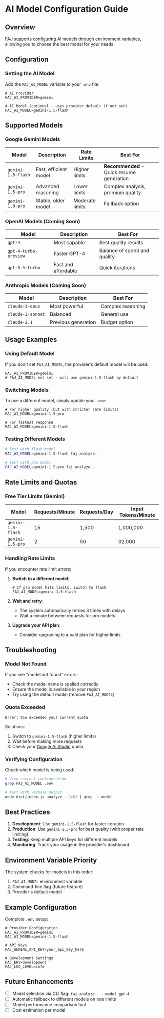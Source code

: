 # AI Model Configuration Guide

## Overview

FAJ supports configuring AI models through environment variables, allowing you to choose the best model for your needs.

## Configuration

### Setting the AI Model

Add the `FAJ_AI_MODEL` variable to your `.env` file:

```env
# AI Provider
FAJ_AI_PROVIDER=gemini

# AI Model (optional - uses provider default if not set)
FAJ_AI_MODEL=gemini-1.5-flash
```

## Supported Models

### Google Gemini Models

| Model | Description | Rate Limits | Best For |
|-------|-------------|-------------|----------|
| `gemini-1.5-flash` | Fast, efficient model | Higher limits | **Recommended** - Quick resume generation |
| `gemini-1.5-pro` | Advanced reasoning | Lower limits | Complex analysis, premium quality |
| `gemini-1.0-pro` | Stable, older model | Moderate limits | Fallback option |

### OpenAI Models (Coming Soon)

| Model | Description | Best For |
|-------|-------------|----------|
| `gpt-4` | Most capable | Best quality results |
| `gpt-4-turbo-preview` | Faster GPT-4 | Balance of speed and quality |
| `gpt-3.5-turbo` | Fast and affordable | Quick iterations |

### Anthropic Models (Coming Soon)

| Model | Description | Best For |
|-------|-------------|----------|
| `claude-3-opus` | Most powerful | Complex reasoning |
| `claude-3-sonnet` | Balanced | General use |
| `claude-2.1` | Previous generation | Budget option |

## Usage Examples

### Using Default Model

If you don't set `FAJ_AI_MODEL`, the provider's default model will be used:

```env
FAJ_AI_PROVIDER=gemini
# FAJ_AI_MODEL not set - will use gemini-1.5-flash by default
```

### Switching Models

To use a different model, simply update your `.env`:

```env
# For higher quality (but with stricter rate limits)
FAJ_AI_MODEL=gemini-1.5-pro

# For fastest response
FAJ_AI_MODEL=gemini-1.5-flash
```

### Testing Different Models

```bash
# Test with flash model
FAJ_AI_MODEL=gemini-1.5-flash faj analyze .

# Test with pro model
FAJ_AI_MODEL=gemini-1.5-pro faj analyze .
```

## Rate Limits and Quotas

### Free Tier Limits (Gemini)

| Model | Requests/Minute | Requests/Day | Input Tokens/Minute |
|-------|-----------------|--------------|---------------------|
| `gemini-1.5-flash` | 15 | 1,500 | 1,000,000 |
| `gemini-1.5-pro` | 2 | 50 | 32,000 |

### Handling Rate Limits

If you encounter rate limit errors:

1. **Switch to a different model**:
   ```env
   # If pro model hits limits, switch to flash
   FAJ_AI_MODEL=gemini-1.5-flash
   ```

2. **Wait and retry**:
   - The system automatically retries 3 times with delays
   - Wait a minute between requests for pro models

3. **Upgrade your API plan**:
   - Consider upgrading to a paid plan for higher limits

## Troubleshooting

### Model Not Found

If you see "model not found" errors:
- Check the model name is spelled correctly
- Ensure the model is available in your region
- Try using the default model (remove `FAJ_AI_MODEL`)

### Quota Exceeded

```
Error: You exceeded your current quota
```

Solutions:
1. Switch to `gemini-1.5-flash` (higher limits)
2. Wait before making more requests
3. Check your [Google AI Studio](https://makersuite.google.com) quota

### Verifying Configuration

Check which model is being used:

```bash
# View current configuration
grep FAJ_AI_MODEL .env

# Test with verbose output
node dist/index.js analyze . 2>&1 | grep -i model
```

## Best Practices

1. **Development**: Use `gemini-1.5-flash` for faster iteration
2. **Production**: Use `gemini-1.5-pro` for best quality (with proper rate limiting)
3. **Testing**: Keep multiple API keys for different models
4. **Monitoring**: Track your usage in the provider's dashboard

## Environment Variable Priority

The system checks for models in this order:
1. `FAJ_AI_MODEL` environment variable
2. Command-line flag (future feature)
3. Provider's default model

## Example Configuration

Complete `.env` setup:

```env
# Provider Configuration
FAJ_AI_PROVIDER=gemini
FAJ_AI_MODEL=gemini-1.5-flash

# API Keys
FAJ_GEMINI_API_KEY=your_api_key_here

# Development Settings
FAJ_ENV=development
FAJ_LOG_LEVEL=info
```

## Future Enhancements

- [ ] Model selection via CLI flag: `faj analyze . --model gpt-4`
- [ ] Automatic fallback to different models on rate limits
- [ ] Model performance comparison tool
- [ ] Cost estimation per model